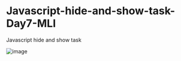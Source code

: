 # Javascript-hide-and-show-task-Day7-MLI
Javascript hide and show task

![image](https://user-images.githubusercontent.com/113120611/219931659-35edeaa4-d9ae-418b-a23f-29365d12e882.png)
